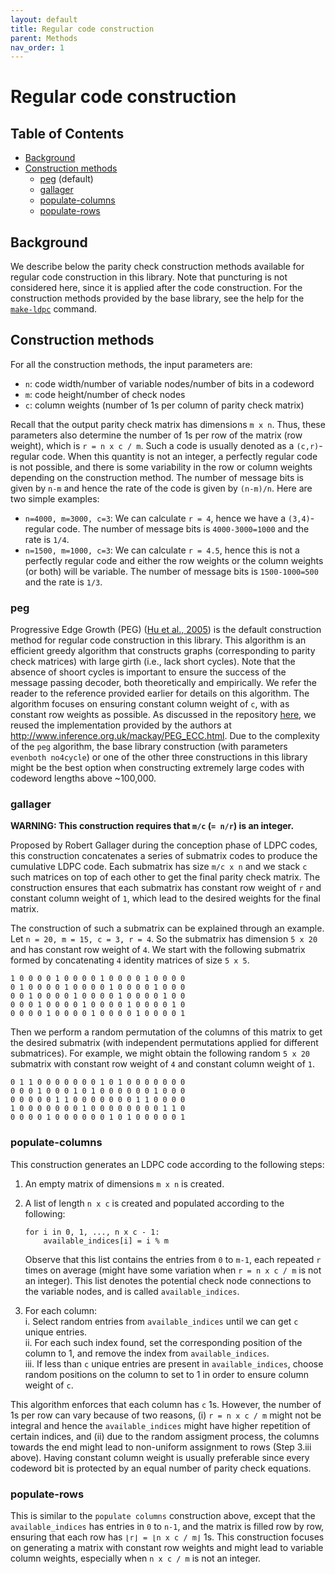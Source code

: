 ```yaml
---
layout: default
title: Regular code construction
parent: Methods
nav_order: 1
---
```


# Regular code construction

## Table of Contents
* [Background](#background)
* [Construction methods](#construction-methods)
  * [peg](#peg) (default)
  * [gallager](#gallager)
  * [populate-columns](#populate-columns)
  * [populate-rows](#populate-rows)

## Background

We describe below the parity check construction methods available for regular code construction in this library. Note that puncturing is not considered here, since it is applied after the code construction. For the construction methods provided by the base library, see the help for the [`make-ldpc`](https://shubhamchandak94.github.io/LDPC-codes/pchk.html#make-ldpc) command.

## Construction methods
For all the construction methods, the input parameters are:
- `n`: code width/number of variable nodes/number of bits in a codeword
- `m`: code height/number of check nodes
- `c`: column weights (number of 1s per column of parity check matrix)

Recall that the output parity check matrix has dimensions `m x n`. Thus, these parameters also determine the number of 1s per row of the matrix (row weight), which is `r = n x c / m`. Such a code is usually denoted as a `(c,r)`-regular code. When this quantity is not an integer, a perfectly regular code is not possible, and there is some variability in the row or column weights depending on the construction method. The number of message bits is given by `n-m` and hence the rate of the code is given by `(n-m)/n`. Here are two simple examples:
- `n=4000, m=3000, c=3`: We can calculate `r = 4`, hence we have a `(3,4)`-regular code. The number of message bits is `4000-3000=1000` and the rate is `1/4`.
- `n=1500, m=1000, c=3`: We can calculate `r = 4.5`, hence this is not a perfectly regular code and either the row weights or the column weights (or both) will be variable. The number of message bits is `1500-1000=500` and the rate is `1/3`.


### peg
Progressive Edge Growth (PEG) ([Hu et al., 2005](https://ieeexplore.ieee.org/document/1377521)) is the default construction method for regular code construction in this library. This algorithm is an efficient greedy algorithm that constructs graphs (corresponding to parity check matrices) with large girth (i.e., lack short cycles). Note that the absence of shoort cycles is important to ensure the success of the message passing decoder, both theoretically and empirically. We refer the reader to the reference provided earlier for details on this algorithm. The algorithm focuses on ensuring constant column weight of `c`, with as constant row weights as possible. As discussed in the repository [here](https://github.com/shubhamchandak94/ProtographLDPC/tree/master/peg), we reused the implementation provided by the authors at <http://www.inference.org.uk/mackay/PEG_ECC.html>. Due to the complexity of the `peg` algorithm, the base library construction (with parameters `evenboth no4cycle`) or one of the other three constructions in this library might be the best option when constructing extremely large codes with codeword lengths above ~100,000.

### gallager

**WARNING: This construction requires that `m/c` (`= n/r`) is an integer.**

Proposed by Robert Gallager during the conception phase of LDPC codes, this construction concatenates a series of submatrix codes to produce the cumulative LDPC code. Each submatrix has size `m/c x n` and we stack `c` such matrices on top of each other to get the final parity check matrix. The construction ensures that each submatrix has constant row weight of `r` and constant column weight of `1`, which lead to the desired weights for the final matrix.

The construction of such a submatrix can be explained through an example. Let `n = 20, m = 15, c = 3, r = 4`. So the submatrix has dimension `5 x 20` and has constant row weight of `4`. We start with the following submatrix formed by concatenating `4` identity matrices of size `5 x 5`.
```
1 0 0 0 0 1 0 0 0 0 1 0 0 0 0 1 0 0 0 0
0 1 0 0 0 0 1 0 0 0 0 1 0 0 0 0 1 0 0 0
0 0 1 0 0 0 0 1 0 0 0 0 1 0 0 0 0 1 0 0
0 0 0 1 0 0 0 0 1 0 0 0 0 1 0 0 0 0 1 0
0 0 0 0 1 0 0 0 0 1 0 0 0 0 1 0 0 0 0 1
```

Then we perform a random permutation of the columns of this matrix to get the desired submatrix (with independent permutations applied for different submatrices). For example, we might obtain the following random `5 x 20` submatrix with constant row weight of `4` and constant column weight of `1`.
```
0 1 1 0 0 0 0 0 0 0 1 0 1 0 0 0 0 0 0 0
0 0 0 1 0 0 0 1 0 1 0 0 0 0 0 0 1 0 0 0
0 0 0 0 0 1 1 0 0 0 0 0 0 0 1 1 0 0 0 0
1 0 0 0 0 0 0 0 1 0 0 0 0 0 0 0 0 1 1 0
0 0 0 0 1 0 0 0 0 0 0 1 0 1 0 0 0 0 0 1
```

### populate-columns

This construction generates an LDPC code according to the following steps:

1. An empty matrix of dimensions `m x n` is created.
2. A list of length `n x c` is created and populated according to the following:

    ```
    for i in 0, 1, ..., n x c - 1:
        available_indices[i] = i % m
    ```

    Observe that this list contains the entries from `0` to `m-1`, each repeated  `r` times on average (might have some variation when `r = n x c / m` is not an integer). This list denotes the potential check node connections to the variable nodes, and is called `available_indices`.

3. For each column:  
    i. Select random entries from `available_indices` until we can get `c` unique entries.  
    ii. For each such index found, set the corresponding position of the column to 1, and remove the index from `available_indices`.  
    iii. If less than `c` unique entries are present in `available_indices`, choose random positions on the column to set to 1 in order to ensure column weight of `c`.

This algorithm enforces that each column has `c` 1s. However, the number of 1s per row can vary because of two reasons, (i) `r = n x c / m` might not be integral and hence the `available_indices` might have higher repetition of certain indices, and (ii) due to the random assigment process, the columns towards the end might lead to non-uniform assignment to rows (Step 3.iii above). Having constant column weight is usually preferable since every codeword bit is protected by an equal number of parity check equations.

### populate-rows

This is similar to the `populate columns` construction above, except that the `available_indices` has entries in `0` to `n-1`, and the matrix is filled row by row, ensuring that each row has `⌊r⌋ = ⌊n x c / m⌋` 1s. This construction focuses on generating a matrix with constant row weights and might lead to variable column weights, especially when `n x c / m` is not an integer.
